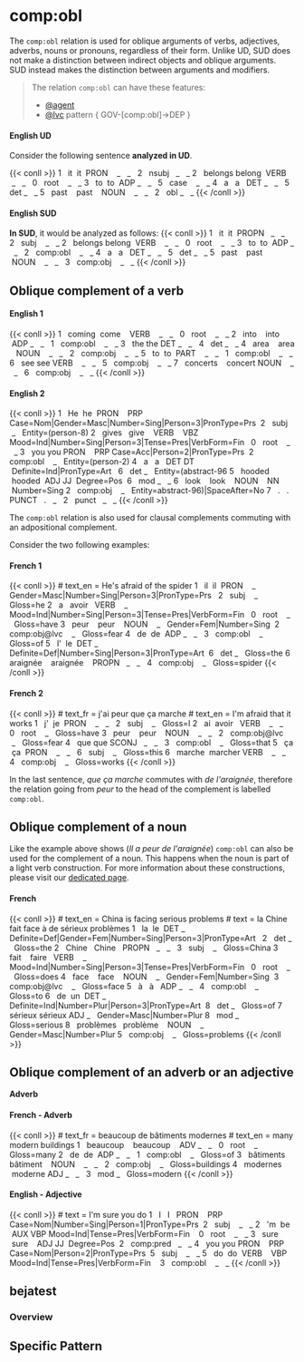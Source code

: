 # comp:obl
The `comp:obl` relation is used for oblique arguments of verbs, adjectives, adverbs, nouns or pronouns, regardless of their form. Unlike UD, SUD does not make a distinction between indirect objects and oblique arguments. SUD instead makes the distinction between arguments and modifiers.


> The relation `comp:obl` can have these features:
> * [@agent](../../Deep/agent.md)
> * [@lvc](../../Deep/lvc.md)
> pattern { GOV-[comp:obl]->DEP }

<!-- tabs:start -->
#### **English UD**
Consider the following sentence **analyzed in UD**.

{{< conll >}}
1   it  it  PRON    _   _   2   nsubj   _   _
2   belongs belong  VERB    _   _   0   root    _   _
3   to  to  ADP _   _   5   case    _   _
4   a   a   DET _   _   5   det _   _
5   past    past    NOUN    _   _   2   obl _   _
{{< /conll >}}

#### **English SUD**
**In SUD**, it would be analyzed as follows:
{{< conll >}}
1   it  it  PROPN   _   _   2   subj    _   _
2   belongs belong  VERB    _   _   0   root    _   _
3   to  to  ADP _   _   2   comp:obl    _   _
4   a   a   DET _   _   5   det _   _
5   past    past    NOUN    _   _   3   comp:obj    _   _
{{< /conll >}}
<!-- tabs:end -->
  
  

## Oblique complement of a verb
<!-- tabs:start -->

#### **English 1**
{{< conll >}}
1   coming  come    VERB    _   _   0   root    _   _
2   into    into    ADP _   _   1   comp:obl    _   _
3   the the DET _   _   4   det _   _
4   area    area    NOUN    _   _   2   comp:obj    _   _
5   to  to  PART    _   _   1   comp:obl    _   _
6   see see VERB    _   _   5   comp:obj    _   _
7   concerts    concert NOUN    _   _   6   comp:obj    _   _
{{< /conll >}}

#### **English 2**
{{< conll >}}
1   He  he  PRON    PRP Case=Nom|Gender=Masc|Number=Sing|Person=3|PronType=Prs  2   subj    _   Entity=(person-8)
2   gives   give    VERB    VBZ Mood=Ind|Number=Sing|Person=3|Tense=Pres|VerbForm=Fin   0   root    _   _
3   you you PRON    PRP Case=Acc|Person=2|PronType=Prs  2   comp:obl    _   Entity=(person-2)
4   a   a   DET DT  Definite=Ind|PronType=Art   6   det _   Entity=(abstract-96
5   hooded  hooded  ADJ JJ  Degree=Pos  6   mod _   _
6   look    look    NOUN    NN  Number=Sing 2   comp:obj    _   Entity=abstract-96)|SpaceAfter=No
7   .   .   PUNCT   .   _   2   punct   _   _
{{< /conll >}}
<!-- tabs:end -->
  

The `comp:obl` relation is also used for clausal complements commuting with an adpositional complement.

Consider the two following examples:

  
<!-- tabs:start -->
#### **French 1**
{{< conll >}}
\# text_en = He's afraid of the spider
1   il  il  PRON    _   Gender=Masc|Number=Sing|Person=3|PronType=Prs   2   subj    _   Gloss=he
2   a   avoir   VERB    _   Mood=Ind|Number=Sing|Person=3|Tense=Pres|VerbForm=Fin   0   root    _   Gloss=have
3   peur    peur    NOUN    _   Gender=Fem|Number=Sing  2   comp:obj@lvc    _   Gloss=fear
4   de  de  ADP _   _   3   comp:obl    _   Gloss=of
5   l'  le  DET _   Definite=Def|Number=Sing|Person=3|PronType=Art  6   det _   Gloss=the
6   araignée    araignée    PROPN   _   _   4   comp:obj    _   Gloss=spider
{{< /conll >}}

  
#### **French 2**
{{< conll >}}
\# text_fr = j'ai peur que ça marche
\# text_en = I'm afraid that it works
1   j'  je  PRON    _   _   2   subj    _   Gloss=I
2   ai  avoir   VERB    _   _   0   root    _   Gloss=have
3   peur    peur    NOUN    _   _   2   comp:obj@lvc    _   Gloss=fear
4   que que SCONJ   _   _   3   comp:obl    _   Gloss=that
5   ça  ça  PRON    _   _   6   subj    _   Gloss=this
6   marche  marcher VERB    _   _   4   comp:obj    _   Gloss=works
{{< /conll >}}
<!-- tabs:end -->
  

In the last sentence, *que ça marche* commutes with *de l'araignée*, therefore the relation going from *peur* to the head of the complement is labelled `comp:obl`.

## Oblique complement of a noun

Like the example above shows (*Il a peur de l'araignée*) `comp:obl` can also be used for the complement of a noun. This happens when the noun is part of a light verb construction. For more information about these constructions, please visit our [dedicated page](../../Deep/lvc.md).

  
<!-- tabs:start -->
#### **French**
{{< conll >}}
\# text_en = China is facing serious problems
\# text = la Chine fait face à de sérieux problèmes
1   la  le  DET _   Definite=Def|Gender=Fem|Number=Sing|Person=3|PronType=Art   2   det _   Gloss=the
2   Chine   Chine   PROPN   _   _   3   subj    _   Gloss=China
3   fait    faire   VERB    _   Mood=Ind|Number=Sing|Person=3|Tense=Pres|VerbForm=Fin   0   root    _   Gloss=does
4   face    face    NOUN    _   Gender=Fem|Number=Sing  3   comp:obj@lvc    _   Gloss=face
5   à   à   ADP _   _   4   comp:obl    _   Gloss=to
6   de  un  DET _   Definite=Ind|Number=Plur|Person=3|PronType=Art  8   det _   Gloss=of
7   sérieux sérieux ADJ _   Gender=Masc|Number=Plur 8   mod _   Gloss=serious
8   problèmes   problème    NOUN    _   Gender=Masc|Number=Plur 5   comp:obj    _   Gloss=problems
{{< /conll >}}
<!-- tabs:end -->
  
  
## Oblique complement of an adverb or an adjective

**Adverb**

  
<!-- tabs:start -->
#### **French - Adverb**
{{< conll >}}
\# text_fr = beaucoup de bâtiments modernes
\# text_en = many modern buildings
1   beaucoup    beaucoup    ADV _   _   0   root    _   Gloss=many
2   de  de  ADP _   _   1   comp:obl    _   Gloss=of
3   bâtiments   bâtiment    NOUN    _   _   2   comp:obj    _   Gloss=buildings
4   modernes    moderne ADJ _   _   3   mod _   Gloss=modern
{{< /conll >}}

#### **English - Adjective**
{{< conll >}}
\# text = I'm sure you do
1   I   I   PRON    PRP Case=Nom|Number=Sing|Person=1|PronType=Prs  2   subj    _   _
2   'm  be  AUX VBP Mood=Ind|Tense=Pres|VerbForm=Fin    0   root    _   _
3   sure    sure    ADJ JJ  Degree=Pos  2   comp:pred   _   _
4   you you PRON    PRP Case=Nom|Person=2|PronType=Prs  5   subj    _   _
5   do  do  VERB    VBP Mood=Ind|Tense=Pres|VerbForm=Fin    3   comp:obl    _   _
{{< /conll >}}
<!-- tabs:end -->

## bejatest

### Overview

## Specific Pattern


